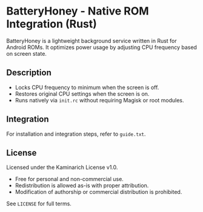 # BatteryHoney - Native ROM Integration (Rust)

BatteryHoney is a lightweight background service written in Rust for Android ROMs. It optimizes power usage by adjusting CPU frequency based on screen state.

## Description

- Locks CPU frequency to minimum when the screen is off.
- Restores original CPU settings when the screen is on.
- Runs natively via `init.rc` without requiring Magisk or root modules.

## Integration

For installation and integration steps, refer to `guide.txt`.

## License

Licensed under the Kaminarich License v1.0.

- Free for personal and non-commercial use.
- Redistribution is allowed as-is with proper attribution.
- Modification of authorship or commercial distribution is prohibited.

See `LICENSE` for full terms.